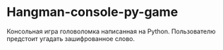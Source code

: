 # Hangman-console-py-game
Консольная игра головоломка написанная на Python. 
Пользователю предстоит угадать зашифрованное слово.
